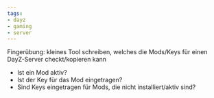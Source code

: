 ```yaml
---
tags:
- dayz
- gaming
- server
---
```


Fingerübung: kleines Tool schreiben, welches die Mods/Keys für einen DayZ-Server checkt/kopieren kann

- Ist ein Mod aktiv?
- Ist der Key für das Mod eingetragen?
- Sind Keys eingetragen für Mods, die nicht installiert/aktiv sind?
 